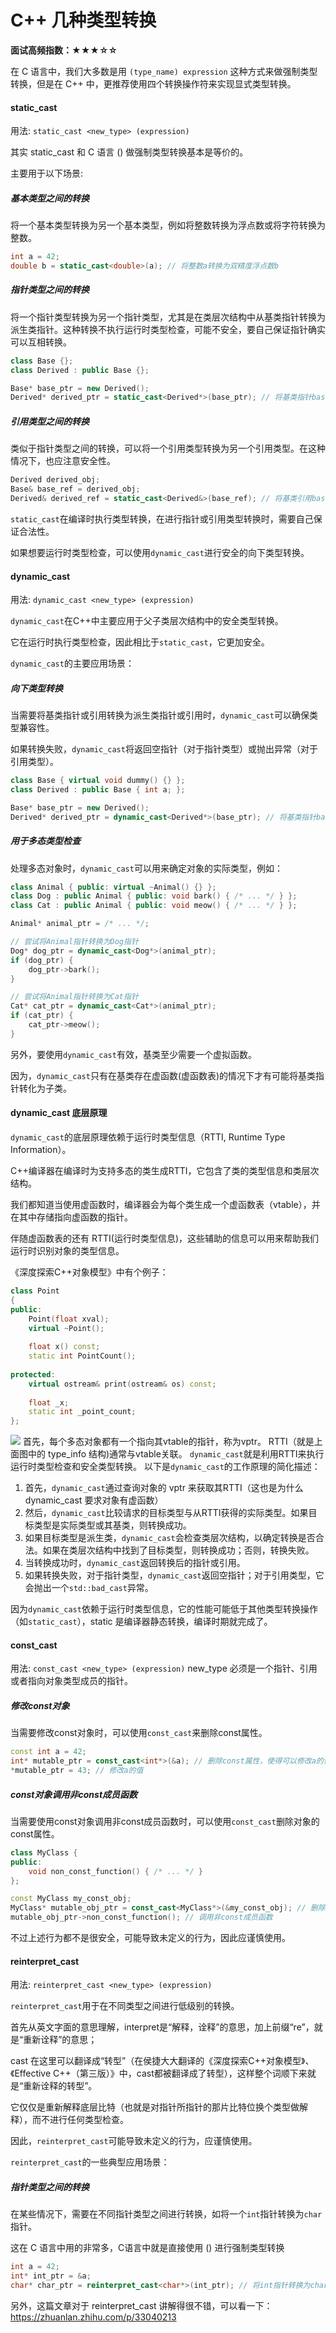 # C++ 几种类型转换

**面试高频指数：★★★☆☆**

在 C 语言中，我们大多数是用 `(type_name) expression` 这种方式来做强制类型转换，但是在 C++ 中，更推荐使用四个转换操作符来实现显式类型转换。

#### static_cast

用法: `static_cast <new_type> (expression)`

其实 static_cast 和 C 语言 () 做强制类型转换基本是等价的。

主要用于以下场景:

##### 基本类型之间的转换

将一个基本类型转换为另一个基本类型，例如将整数转换为浮点数或将字符转换为整数。

```cpp
int a = 42;
double b = static_cast<double>(a); // 将整数a转换为双精度浮点数b
```

##### 指针类型之间的转换

将一个指针类型转换为另一个指针类型，尤其是在类层次结构中从基类指针转换为派生类指针。这种转换不执行运行时类型检查，可能不安全，要自己保证指针确实可以互相转换。

```cpp
class Base {};
class Derived : public Base {};

Base* base_ptr = new Derived();
Derived* derived_ptr = static_cast<Derived*>(base_ptr); // 将基类指针base_ptr转换为派生类指针derived_ptr
```

##### 引用类型之间的转换

类似于指针类型之间的转换，可以将一个引用类型转换为另一个引用类型。在这种情况下，也应注意安全性。

```cpp
Derived derived_obj;
Base& base_ref = derived_obj;
Derived& derived_ref = static_cast<Derived&>(base_ref); // 将基类引用base_ref转换为派生类引用derived_ref
```

`static_cast`在编译时执行类型转换，在进行指针或引用类型转换时，需要自己保证合法性。

如果想要运行时类型检查，可以使用`dynamic_cast`进行安全的向下类型转换。

#### dynamic_cast

用法: `dynamic_cast <new_type> (expression)`

`dynamic_cast`在C++中主要应用于父子类层次结构中的安全类型转换。

它在运行时执行类型检查，因此相比于`static_cast`，它更加安全。

`dynamic_cast`的主要应用场景：

##### 向下类型转换

当需要将基类指针或引用转换为派生类指针或引用时，`dynamic_cast`可以确保类型兼容性。

如果转换失败，`dynamic_cast`将返回空指针（对于指针类型）或抛出异常（对于引用类型）。

```cpp
class Base { virtual void dummy() {} };
class Derived : public Base { int a; };

Base* base_ptr = new Derived();
Derived* derived_ptr = dynamic_cast<Derived*>(base_ptr); // 将基类指针base_ptr转换为派生类指针derived_ptr，如果类型兼容，则成功
```

##### 用于多态类型检查

处理多态对象时，`dynamic_cast`可以用来确定对象的实际类型，例如：

```cpp
class Animal { public: virtual ~Animal() {} };
class Dog : public Animal { public: void bark() { /* ... */ } };
class Cat : public Animal { public: void meow() { /* ... */ } };

Animal* animal_ptr = /* ... */;

// 尝试将Animal指针转换为Dog指针
Dog* dog_ptr = dynamic_cast<Dog*>(animal_ptr);
if (dog_ptr) {
    dog_ptr->bark();
}

// 尝试将Animal指针转换为Cat指针
Cat* cat_ptr = dynamic_cast<Cat*>(animal_ptr);
if (cat_ptr) {
    cat_ptr->meow();
}
```

另外，要使用`dynamic_cast`有效，基类至少需要一个虚拟函数。

因为，`dynamic_cast`只有在基类存在虚函数(虚函数表)的情况下才有可能将基类指针转化为子类。

#### dynamic_cast 底层原理

`dynamic_cast`的底层原理依赖于运行时类型信息（RTTI, Runtime Type Information）。

C++编译器在编译时为支持多态的类生成RTTI，它包含了类的类型信息和类层次结构。

我们都知道当使用虚函数时，编译器会为每个类生成一个虚函数表（vtable），并在其中存储指向虚函数的指针。

伴随虚函数表的还有 RTTI(运行时类型信息)，这些辅助的信息可以用来帮助我们运行时识别对象的类型信息。

《深度探索C++对象模型》中有个例子：

```cpp
class Point
{
public:
	Point(float xval);
	virtual ~Point();
 
	float x() const;
	static int PointCount();
 
protected:
	virtual ostream& print(ostream& os) const;
 
	float _x;
	static int _point_count;
};
```
![](https://cdn.how2cs.cn/csguide/155928.png)
首先，每个多态对象都有一个指向其vtable的指针，称为vptr。
RTTI（就是上面图中的 type_info 结构)通常与vtable关联。
`dynamic_cast`就是利用RTTI来执行运行时类型检查和安全类型转换。
以下是`dynamic_cast`的工作原理的简化描述：

1. 首先，`dynamic_cast`通过查询对象的 vptr 来获取其RTTI（这也是为什么 dynamic_cast 要求对象有虚函数）
2. 然后，`dynamic_cast`比较请求的目标类型与从RTTI获得的实际类型。如果目标类型是实际类型或其基类，则转换成功。
3. 如果目标类型是派生类，`dynamic_cast`会检查类层次结构，以确定转换是否合法。如果在类层次结构中找到了目标类型，则转换成功；否则，转换失败。
4. 当转换成功时，`dynamic_cast`返回转换后的指针或引用。
5. 如果转换失败，对于指针类型，`dynamic_cast`返回空指针；对于引用类型，它会抛出一个`std::bad_cast`异常。

因为`dynamic_cast`依赖于运行时类型信息，它的性能可能低于其他类型转换操作（如`static_cast`），static 是编译器静态转换，编译时期就完成了。

#### const_cast
用法: `const_cast <new_type> (expression)`
new_type 必须是一个指针、引用或者指向对象类型成员的指针。

##### 修改const对象
当需要修改const对象时，可以使用`const_cast`来删除const属性。

```cpp
const int a = 42;
int* mutable_ptr = const_cast<int*>(&a); // 删除const属性，使得可以修改a的值
*mutable_ptr = 43; // 修改a的值
```

##### const对象调用非const成员函数

当需要使用const对象调用非const成员函数时，可以使用`const_cast`删除对象的const属性。

```cpp
class MyClass {
public:
    void non_const_function() { /* ... */ }
};

const MyClass my_const_obj;
MyClass* mutable_obj_ptr = const_cast<MyClass*>(&my_const_obj); // 删除const属性，使得可以调用非const成员函数
mutable_obj_ptr->non_const_function(); // 调用非const成员函数
```

不过上述行为都不是很安全，可能导致未定义的行为，因此应谨慎使用。


#### reinterpret_cast

用法: `reinterpret_cast <new_type> (expression)`

`reinterpret_cast`用于在不同类型之间进行低级别的转换。

首先从英文字面的意思理解，interpret是“解释，诠释”的意思，加上前缀“re”，就是“重新诠释”的意思；

cast 在这里可以翻译成“转型”（在侯捷大大翻译的《深度探索C++对象模型》、《Effective C++（第三版）》中，cast都被翻译成了转型），这样整个词顺下来就是“重新诠释的转型”。

它仅仅是重新解释底层比特（也就是对指针所指针的那片比特位换个类型做解释），而不进行任何类型检查。

因此，`reinterpret_cast`可能导致未定义的行为，应谨慎使用。

`reinterpret_cast`的一些典型应用场景：

##### 指针类型之间的转换

在某些情况下，需要在不同指针类型之间进行转换，如将一个`int`指针转换为`char`指针。

这在 C 语言中用的非常多，C语言中就是直接使用 () 进行强制类型转换

```cpp
int a = 42;
int* int_ptr = &a;
char* char_ptr = reinterpret_cast<char*>(int_ptr); // 将int指针转换为char指针
```

另外，这篇文章对于 reinterpret_cast 讲解得很不错，可以看一下：https://zhuanlan.zhihu.com/p/33040213

